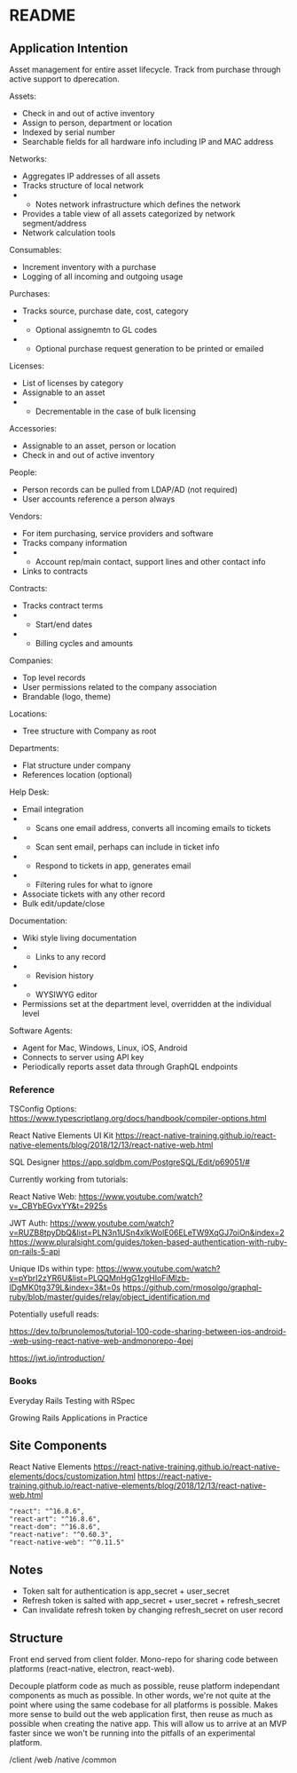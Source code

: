 # README

## Application Intention

Asset management for entire asset lifecycle. Track from purchase through active support to dperecation.

Assets: 
* Check in and out of active inventory
* Assign to person, department or location
* Indexed by serial number
* Searchable fields for all hardware info including IP and MAC address

Networks:
* Aggregates IP addresses of all assets
* Tracks structure of local network
* * Notes network infrastructure which defines the network
* Provides a table view of all assets categorized by network segment/address
* Network calculation tools

Consumables:
* Increment inventory with a purchase
* Logging of all incoming and outgoing usage

Purchases:
* Tracks source, purchase date, cost, category
* * Optional assignemtn to GL codes
* * Optional purchase request generation to be printed or emailed

Licenses:
* List of licenses by category
* Assignable to an asset
* * Decrementable in the case of bulk licensing

Accessories:
* Assignable to an asset, person or location
* Check in and out of active inventory

People:
* Person records can be pulled from LDAP/AD (not required)
* User accounts reference a person always

Vendors:
* For item purchasing, service providers and software
* Tracks company information
* * Account rep/main contact, support lines and other contact info
* Links to contracts

Contracts:
* Tracks contract terms
* * Start/end dates
* * Billing cycles and amounts

Companies:
* Top level records
* User permissions related to the company association
* Brandable (logo, theme)

Locations:
* Tree structure with Company as root

Departments:
* Flat structure under company
* References location (optional)

Help Desk:
* Email integration
* * Scans one email address, converts all incoming emails to tickets
* * Scan sent email, perhaps can include in ticket info
* * Respond to tickets in app, generates email
* * Filtering rules for what to ignore
* Associate tickets with any other record
* Bulk edit/update/close

Documentation:
* Wiki style living documentation
* * Links to any record
* * Revision history
* * WYSIWYG editor
* Permissions set at the department level, overridden at the individual level

Software Agents:
* Agent for Mac, Windows, Linux, iOS, Android
* Connects to server using API key
* Periodically reports asset data through GraphQL endpoints

### Reference

TSConfig Options:
https://www.typescriptlang.org/docs/handbook/compiler-options.html

React Native Elements UI Kit
https://react-native-training.github.io/react-native-elements/blog/2018/12/13/react-native-web.html

SQL Designer
https://app.sqldbm.com/PostgreSQL/Edit/p69051/#

Currently working from tutorials:

React Native Web:
https://www.youtube.com/watch?v=_CBYbEGvxYY&t=2925s

JWT Auth:
https://www.youtube.com/watch?v=RUZB8tpyDbQ&list=PLN3n1USn4xlkWolE06ELeTW9XqGJ7oiOn&index=2
https://www.pluralsight.com/guides/token-based-authentication-with-ruby-on-rails-5-api

Unique IDs within type:
https://www.youtube.com/watch?v=pYbrI2zYR6U&list=PLQQMnHgG1zgHIoFiMlzb-lDgMK0tg379L&index=3&t=0s
https://github.com/rmosolgo/graphql-ruby/blob/master/guides/relay/object_identification.md

Potentially usefull reads:

https://dev.to/brunolemos/tutorial-100-code-sharing-between-ios-android--web-using-react-native-web-andmonorepo-4pej

https://jwt.io/introduction/

### Books

Everyday Rails Testing with RSpec

Growing Rails Applications in Practice

## Site Components

React Native Elements
https://react-native-training.github.io/react-native-elements/docs/customization.html
https://react-native-training.github.io/react-native-elements/blog/2018/12/13/react-native-web.html

    "react": "^16.8.6",
    "react-art": "^16.8.6",
    "react-dom": "^16.8.6",
    "react-native": "^0.60.3",
    "react-native-web": "^0.11.5"

## Notes

* Token salt for authentication is app_secret + user_secret
* Refresh token is salted with app_secret + user_secret + refresh_secret
* Can invalidate refresh token by changing refresh_secret on user record


## Structure

Front end served from client folder. Mono-repo for sharing code between platforms (react-native, electron, react-web).

Decouple platform code as much as possible, reuse platform independant components as much as possible. In other words, we're not quite at the point where using the same codebase for all platforms is possible. Makes more sense to build out the web application first, then reuse as much as possible when creating the native app. This will allow us to arrive at an MVP faster since we won't be running into the pitfalls of an experimental platform.

/client
    /web
    /native
    /common
